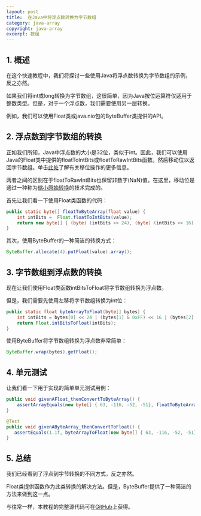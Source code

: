 ```yaml
---
layout: post
title:  在Java中将浮点数转换为字节数组
category: java-array
copyright: java-array
excerpt: 数组
---
```


## 1. 概述

在这个快速教程中，我们将探讨一些使用Java将浮点数转换为字节数组的示例，反之亦然。

如果我们将int或long转换为字节数组，这很简单，因为Java按位运算符仅适用于整数类型。但是，对于一个浮点数，我们需要使用另一层转换。

例如，我们可以使用Float类或java.nio包的ByteBuffer类提供的API。

## 2. 浮点数到字节数组的转换

正如我们所知，Java中浮点数的大小是32位，类似于int。因此，我们可以使用Java的Float类中提供的floatToIntBits或floatToRawIntBits函数。然后移动位以返回字节数组。单击[此处](https://docs.oracle.com/javase/tutorial/java/nutsandbolts/op3.html)了解有关移位操作的更多信息。

两者之间的区别在于floatToRawIntBits也保留非数字(NaN)值。在这里，移动位是通过一种称为[缩小原始转换](https://docs.oracle.com/javase/specs/jls/se10/html/jls-5.html#jls-5.1.3)的技术完成的。

首先让我们看一下使用Float类函数的代码：

```java
public static byte[] floatToByteArray(float value) {
    int intBits =  Float.floatToIntBits(value);
    return new byte[] { (byte) (intBits >> 24), (byte) (intBits >> 16), (byte) (intBits >> 8), (byte) (intBits) };
}
```

其次，使用ByteBuffer的一种简洁的转换方式：

```java
ByteBuffer.allocate(4).putFloat(value).array();
```

## 3. 字节数组到浮点数的转换

现在让我们使用Float类函数intBitsToFloat将字节数组转换为浮点数。

但是，我们需要先使用左移将字节数组转换为int位：

```java
public static float byteArrayToFloat(byte[] bytes) {
    int intBits = bytes[0] << 24 | (bytes[1] & 0xFF) << 16 | (bytes[2] & 0xFF) << 8 | (bytes[3] & 0xFF);
    return Float.intBitsToFloat(intBits);  
}
```

使用ByteBuffer将字节数组转换为浮点数非常简单：

```java
ByteBuffer.wrap(bytes).getFloat();
```

## 4. 单元测试

让我们看一下用于实现的简单单元测试用例：

```java
public void givenAFloat_thenConvertToByteArray() {
    assertArrayEquals(new byte[] { 63, -116, -52, -51}, floatToByteArray(1.1f));
}

@Test
public void givenAByteArray_thenConvertToFloat() {
   assertEquals(1.1f, byteArrayToFloat(new byte[] { 63, -116, -52, -51}), 0);
}
```

## 5. 总结

我们已经看到了浮点到字节转换的不同方式，反之亦然。

Float类提供函数作为此类转换的解决方法。但是，ByteBuffer提供了一种简洁的方法来做到这一点。

与往常一样，本教程的完整源代码可在[GitHub](https://github.com/tuyucheng7/taketoday-tutorial4j/tree/master/java-core-modules/java-arrays-convert)上获得。